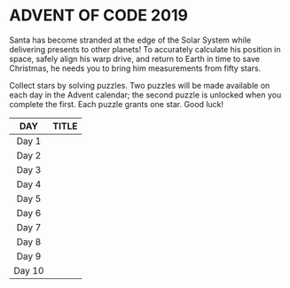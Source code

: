 # ADVENT OF CODE 2019


Santa has become stranded at the edge of the Solar System while delivering presents to other planets! To accurately calculate his position in space, safely align his warp drive, and return to Earth in time to save Christmas, he needs you to bring him measurements from fifty stars.

Collect stars by solving puzzles. Two puzzles will be made available on each day in the Advent calendar; the second puzzle is unlocked when you complete the first. Each puzzle grants one star. Good luck!


| **DAY** | **TITLE** |
| :---: | :--- |
| Day 1 | []() |
| Day 2 | []() |
| Day 3 | []() |
| Day 4 | []() |
| Day 5 | []() |
| Day 6 | []() |
| Day 7 | []() |
| Day 8 | []() |
| Day 9 | []() |
| Day 10 | []() |
